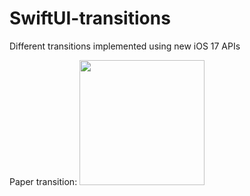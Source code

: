 # SwiftUI-transitions

Different transitions implemented using new iOS 17 APIs

Paper transition: <img src="[https://github.com/lemin07/The-Movie-DB/blob/main/screenshots/gif4.gif](https://github.com/eminsaleck/SwiftUI-transitions/blob/f786469c578c67f134b401216e5d207654076ef8/Sources/Transitions/examples_gifs/paper.gif)" width="200px" /> 
